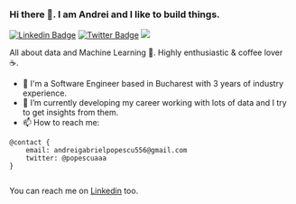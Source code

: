 ### Hi there 👋. I am Andrei and I like to build things. 

[![Linkedin Badge](https://img.shields.io/badge/-LinkedIn-0e76a8?style=flat-square&logo=Linkedin&logoColor=white)](https://www.linkedin.com/in/andrei-gabriel-popescu/)
[![Twitter Badge](https://img.shields.io/badge/-Twitter-00acee?style=flat-square&logo=Twitter&logoColor=white)](https://twitter.com/popescuaaa)
[![](https://gitwar.herokuapp.com/badge?username=popescuaaa&label=Gitwar%20Profile%20Score&style=for-the-badge&color=0088cc)](https://gitwar.herokuapp.com/)

All about data and Machine Learning 🤖. Highly enthusiastic & coffee lover ☕.


- 🔭 I'm a Software Engineer based in Bucharest with 3 years of industry experience.
- 🌱 I’m currently developing my career working with lots of data and I try to get insights from them.
- 📫 How to reach me: 
```
@contact {
	email: andreigabrielpopescu556@gmail.com
	twitter: @popescuaaa
}


```
You can reach me on [Linkedin](https://www.linkedin.com/in/andrei-gabriel-popescu/) too. 




